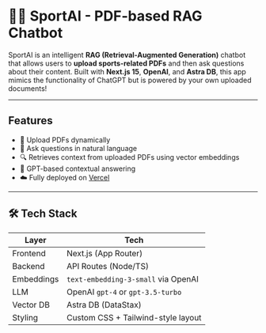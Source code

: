 # 🏋️‍♂️ SportAI - PDF-based RAG Chatbot

SportAI is an intelligent **RAG (Retrieval-Augmented Generation)** chatbot that allows users to **upload sports-related PDFs** and then ask questions about their content. Built with **Next.js 15**, **OpenAI**, and **Astra DB**, this app mimics the functionality of ChatGPT but is powered by your own uploaded documents!



---

##  Features

- 📄 Upload PDFs dynamically
- 🤖 Ask questions in natural language
- 🔍 Retrieves context from uploaded PDFs using vector embeddings
- 🧠 GPT-based contextual answering
- ☁️ Fully deployed on [Vercel](https://vercel.com)

---

## 🛠 Tech Stack

| Layer      | Tech                       |
|------------|----------------------------|
| Frontend   | Next.js (App Router)       |
| Backend    | API Routes (Node/TS)       |
| Embeddings | `text-embedding-3-small` via OpenAI |
| LLM        | OpenAI `gpt-4` or `gpt-3.5-turbo` |
| Vector DB  | Astra DB (DataStax)        |
| Styling    | Custom CSS + Tailwind-style layout |




